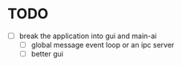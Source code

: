 # TODO
- [ ] break the application into gui and main-ai
  - [ ] global message event loop or an ipc server
  - [ ] better gui